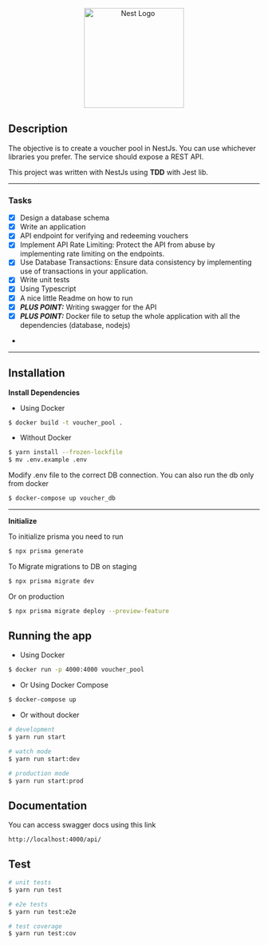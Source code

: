 <p align="center">
  <a href="http://nestjs.com/" target="blank"><img src="https://nestjs.com/img/logo-small.svg" width="200" alt="Nest Logo" /></a>
</p>

[circleci-image]: https://img.shields.io/circleci/build/github/nestjs/nest/master?token=abc123def456
[circleci-url]: https://circleci.com/gh/nestjs/nest

## Description

The objective is to create a voucher pool in NestJs. You can use whichever libraries you prefer. The service should expose a ​REST API​.

This project was written with NestJs using **TDD** with Jest lib.

---

### Tasks
* [x] Design a database schema
* [x] Write an application
* [x] API endpoint for verifying and redeeming vouchers
* [x] Implement API Rate Limiting: Protect the API from abuse by implementing rate limiting on the endpoints.
* [x] Use Database Transactions: Ensure data consistency by implementing use of transactions in your application.
* [x] Write unit tests
* [x] Using Typescript
* [x] A nice little Readme on how to run
* [x] ***PLUS POINT:*** Writing swagger for the API
* [x] ***PLUS POINT:*** Docker file to setup the whole application with all the dependencies (database, nodejs)
* 
---

## Installation
**Install Dependencies**
- Using Docker
```bash
$ docker build -t voucher_pool .
```

- Without Docker
```bash
$ yarn install --frozen-lockfile
$ mv .env.example .env
```
Modify .env file to the correct DB connection.
You can also run the db only from docker
```bash
$ docker-compose up voucher_db
```

---

**Initialize**

To initialize prisma you need to run
```bash
$ npx prisma generate
```

To Migrate migrations to DB on staging
```bash
$ npx prisma migrate dev
```
Or on production
```bash
$ npx prisma migrate deploy --preview-feature
```

## Running the app
- Using Docker
```bash
$ docker run -p 4000:4000 voucher_pool
```

- Or Using Docker Compose
```bash
$ docker-compose up 
```

- Or without docker

```bash
# development
$ yarn run start

# watch mode
$ yarn run start:dev

# production mode
$ yarn run start:prod
```

## Documentation
You can access swagger docs using this link
```
http://localhost:4000/api/
```

## Test

```bash
# unit tests
$ yarn run test

# e2e tests
$ yarn run test:e2e

# test coverage
$ yarn run test:cov
```

